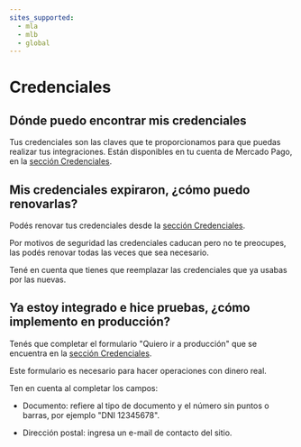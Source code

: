 ```yaml
---
sites_supported:
  - mla
  - mlb
  - global
---
```


# Credenciales

## Dónde puedo encontrar mis credenciales

Tus credenciales son las claves que te proporcionamos para que puedas realizar tus integraciones. Están disponibles en tu cuenta de Mercado Pago, en la [sección Credenciales](https://www.mercadopago.com/mla/account/credentials).

## Mis credenciales expiraron, ¿cómo puedo renovarlas?

Podés renovar tus credenciales desde la [sección Credenciales](https://www.mercadopago.com/mla/account/credentials).

Por motivos de seguridad las credenciales caducan pero no te preocupes, las podés renovar todas las veces que sea necesario.

Tené en cuenta que tienes que reemplazar las credenciales que ya usabas por las nuevas.

## Ya estoy integrado e hice pruebas, ¿cómo implemento en producción?

Tenés que completar el formulario "Quiero ir a producción" que se encuentra en la [sección Credenciales](https://www.mercadopago.com/mla/account/credentials).

Este formulario es necesario para hacer operaciones con dinero real.

Ten en cuenta al completar los campos:

- Documento: refiere al tipo de documento y el número sin puntos o barras, por ejemplo "DNI 12345678".

- Dirección postal: ingresa un e-mail de contacto del sitio.